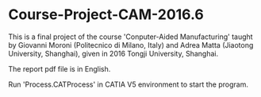 # Course-Project-CAM-2016.6

This is a final project of the course 'Conputer-Aided Manufacturing' taught by Giovanni Moroni (Politecnico di Milano, Italy) and Adrea Matta (Jiaotong University, Shanghai), given in 2016 Tongji University, Shanghai.

The report pdf file is in English.

Run 'Process.CATProcess' in CATIA V5 environment to start the program.
